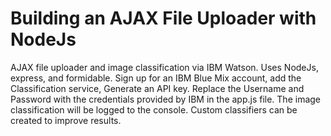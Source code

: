 # Building an AJAX File Uploader with NodeJs

AJAX file uploader and image classification via IBM Watson. Uses NodeJs, express, and formidable.
Sign up for an IBM Blue Mix account, add the Classification service, Generate an API key. Replace the Username and Password with the credentials provided by IBM in the app.js file. The image classification will be logged to the console. Custom classifiers can be created to improve results.

